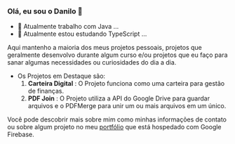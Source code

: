### Olá, eu sou o Danilo 👋

- 🔭 Atualmente trabalho com Java ...
- 🌱 Atualmente estou estudando TypeScript ...

Aqui mantenho a maioria dos meus projetos pessoais, projetos que geralmente desenvolvo durante algum curso e/ou projetos que eu faço para sanar algumas necessidades ou curiosidades do dia a dia.
  
- Os Projetos em Destaque são:
  1. **Carteira Digital** : O Projeto funciona como uma carteira para gestão de finanças.
  2. **PDF Join** : O Projeto utiliza a API do Google Drive para guardar arquivos e o PDFMerge para unir um ou mais arquivos em um único.

Você pode descobrir mais sobre mim como minhas informações de contato ou sobre algum projeto no meu [portfólio](https://portfolio-danilo.web.app/home) que está hospedado com Google Firebase.
